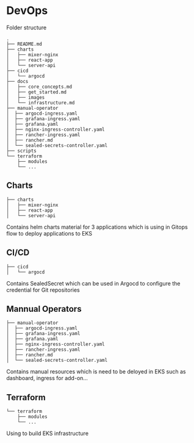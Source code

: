 # DevOps

Folder structure
```
.
├── README.md
├── charts
│   ├── mixer-nginx
│   ├── react-app
│   └── server-api
├── cicd
│   └── argocd
├── docs
│   ├── core_concepts.md
│   ├── get_started.md
│   ├── images
│   └── infrastructure.md
├── manual-operator
│  ├── argocd-ingress.yaml
│  ├── grafana-ingress.yaml
│  ├── grafana.yaml
│  ├── nginx-ingress-controller.yaml
│  ├── rancher-ingress.yaml
│  ├── rancher.md
│  └── sealed-secrets-controller.yaml
├── scripts
└── terraform
    ├── modules
    └── ...
```

## Charts
```
├── charts
│   ├── mixer-nginx
│   ├── react-app
│   └── server-api
```
Contains helm charts material for 3 applications which is using in Gitops flow to deploy applications to EKS

## CI/CD

```
├── cicd
│   └── argocd
```
Contains SealedSecret which can be used in Argocd to configure the credential for Git repositories

## Mannual Operators

```
├── manual-operator
│  ├── argocd-ingress.yaml
│  ├── grafana-ingress.yaml
│  ├── grafana.yaml
│  ├── nginx-ingress-controller.yaml
│  ├── rancher-ingress.yaml
│  ├── rancher.md
│  └── sealed-secrets-controller.yaml
```

Contains manual resources which is need to be deloyed in EKS such as dashboard, ingress for add-on...

## Terraform

```
└── terraform
    ├── modules
    └── ...
```
Using to build EKS infrastructure